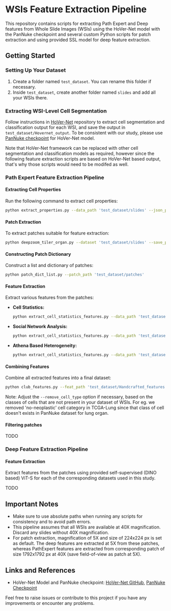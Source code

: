 # WSIs Feature Extraction Pipeline

This repository contains scripts for extracting Path Expert and Deep features from Whole Slide Images (WSIs) using the HoVer-Net model with the PanNuke checkpoint and several custom Python scripts for patch extraction and using provided SSL model for deep feature extraction.

## Getting Started

### Setting Up Your Dataset

1. Create a folder named `test_dataset`. You can rename this folder if necessary.
2. Inside `test_dataset`, create another folder named `slides` and add all your WSIs there.

### Extracting WSI-Level Cell Segmentation

Follow instructions in [HoVer-Net](https://github.com/vqdang/hover_net.git) repository to extract cell segmentation and classification output for each WSI, and save the output in `test_dataset/Hovernet_output`. To be consistent with our study, please use [PanNuke checkpoint](https://drive.google.com/file/d/1SbSArI3KOOWHxRlxnjchO7_MbWzB4lNR/view) for HoVer-Net model. 

Note that HoVer-Net framework can be replaced with other cell segmentation and classification models as required, however since the following feature extraction scripts are based on HoVer-Net based output, that's why those scripts would need to be modifed as well. 

### Path Expert Feature Extraction Pipeline

#### Extracting Cell Properties

Run the following command to extract cell properties:

```bash
python extract_properties.py --data_path 'test_dataset/slides' --json_path 'test_dataset/Hovernet_output/json' --save_path 'test_dataset/cell_property' --workers 10
```

#### Patch Extraction

To extract patches suitable for feature extraction:

```bash
python deepzoom_tiler_organ.py --dataset 'test_dataset/slides' --save_path 'test_dataset/patches' --workers 10
```

#### Constructing Patch Dictionary

Construct a list and dictionary of patches:

```bash
python patch_dict_list.py --patch_path 'test_dataset/patches'
```

#### Feature Extraction

Extract various features from the patches:

- **Cell Statistics:**

  ```bash
  python extract_cell_statistics_features.py --data_path 'test_dataset/slides' --cell_properties_path 'test_dataset/cell_property' --list_dict_path 'test_dataset/patches' --save_path 'test_dataset/Handcrafted_features/cell_statistics'
  ```

- **Social Network Analysis:**

  ```bash
  python extract_cell_statistics_features.py --data_path 'test_dataset/slides' --cell_properties_path 'test_dataset/cell_property' --list_dict_path 'test_dataset/patches' --save_path 'test_dataset/Handcrafted_features/sna_statistics'
  ```

- **Athena Based Heterogeneity:**

  ```bash
  python extract_cell_statistics_features.py --data_path 'test_dataset/slides' --cell_properties_path 'test_dataset/cell_property' --list_dict_path 'test_dataset/patches' --save_path 'test_dataset/Handcrafted_features/athena_statistics'
  ```

#### Combining Features

Combine all extracted features into a final dataset:

```bash
python club_features.py --feat_path 'test_dataset/Handcrafted_features' --column_name_path 'test_dataset' --list_dict_path 'test_dataset/patches' --remove_cell_type 'none'
```

Note: Adjust the `--remove_cell_type` option if necessary, based on the classes of cells that are not present in your dataset of WSIs. For eg. we removed 'no-neoplastic' cell category in TCGA-Lung since that class of cell doesn't exists in PanNuke dataset for lung organ.

#### Filtering patches

TODO

### Deep Feature Extraction Pipeline

#### Feature Extraction

Extract features from the patches using provided self-supervised (DINO based) ViT-S for each of the corresponding datasets used in this study. 

TODO


## Important Notes

- Make sure to use absolute paths when running any scripts for consistency and to avoid path errors.
- This pipeline assumes that all WSIs are available at 40X magnification. Discard any slides without 40X magnification.
- For patch extraction, magnification of 5X and size of 224x224 px is set as default. The deep features are extracted at 5X from these patches, whereas PathExpert features are extracted from corresponding patch of size 1792x1792 px at 40X (save field-of-view as patch at 5X).

## Links and References

- HoVer-Net Model and PanNuke checkpoint: [HoVer-Net GitHub](https://github.com/vqdang/hover_net), [PanNuke Checkpoint](https://drive.google.com/file/d/1SbSArI3KOOWHxRlxnjchO7_MbWzB4lNR/view)

Feel free to raise issues or contribute to this project if you have any improvements or encounter any problems.
